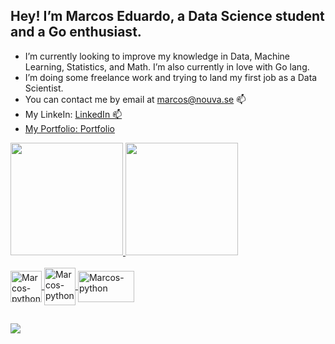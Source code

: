 ## Hey! I’m Marcos Eduardo, a Data Science student and a Go enthusiast.

- I’m currently looking to improve my knowledge in Data, Machine Learning, Statistics, and Math. I’m also currently in love with Go lang.
- I’m doing some freelance work and trying to land my first job as a Data Scientist.
- You can contact me by email at marcos@nouva.se 📫  
- My LinkeIn: <a href = "https://www.linkedin.com/in/marcos-eduardo-121603236/"> LinkedIn 📫
- My Portfolio: <a href = "https://ryotamarco.github.io/Portifolio-Website"> Portfolio 

<div>
  <a href="https://github.com/RyotaMarco">
  <img height="180em" src="https://github-readme-stats.vercel.app/api?username=RyotaMarco&show_icons=true&theme=dark&include_all_commits=true&count_private=true"/>
  <img height="180em" src="https://github-readme-stats.vercel.app/api/top-langs/?username=RyotaMarco&layout=compact&langs_count=7&theme=dark"/>
</div>
  
 <div style="display: inline_block"><br> 
  <img align="center" alt="Marcos-python" height="50" width="50" src="https://upload.wikimedia.org/wikipedia/commons/thumb/0/0a/Python.svg/1200px-Python.svg.png" /> 
    <img align="center" alt="Marcos-python" height="60" width="50" src="https://seeklogo.com/images/G/go-logo-046185B647-seeklogo.com.png" /> 
    <img align="center" alt="Marcos-python" height="50" width="90" src="https://upload.wikimedia.org/wikipedia/commons/thumb/0/05/Scikit_learn_logo_small.svg/1200px-Scikit_learn_logo_small.svg.png" /> 
   
</div>
  
  ##
 
<div> 
  
  <a href="https://www.linkedin.com/in/marcos-eduardo-121603236/" target="_blank"><img src="https://img.shields.io/badge/-LinkedIn-%230077B5?style=for-the-badge&logo=linkedin&logoColor=white" target="_blank"></a> 
